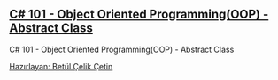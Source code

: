 ## [C# 101 - Object Oriented Programming(OOP) - Abstract Class](https://app.patika.dev/courses/csharp-101/7-abtract-class)
C# 101 -  Object Oriented Programming(OOP) -  Abstract Class

[Hazırlayan: Betül Çelik Çetin](https://app.patika.dev/celikbet)